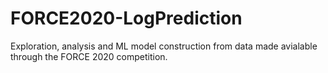 # FORCE2020-LogPrediction
Exploration, analysis and ML model construction from data made avialable through the FORCE 2020 competition.
